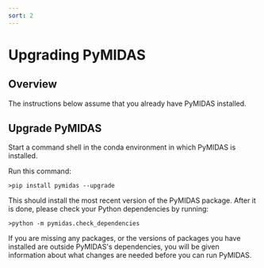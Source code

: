 ```yaml
---
sort: 2
---
```


# Upgrading PyMIDAS

## Overview

The instructions below assume that you already have PyMIDAS installed. 

## Upgrade PyMIDAS 

Start a command shell in the conda environment in which PyMIDAS is installed.

Run this command:

`>pip install pymidas --upgrade`

This should install the most recent version of the PyMIDAS package.  After it is done, please check your Python dependencies by running:

`>python -m pymidas.check_dependencies `

If you are missing any packages, or the versions of packages you have installed are outside PyMIDAS's dependencies, you will be given information about what changes are needed before you can run PyMIDAS.


